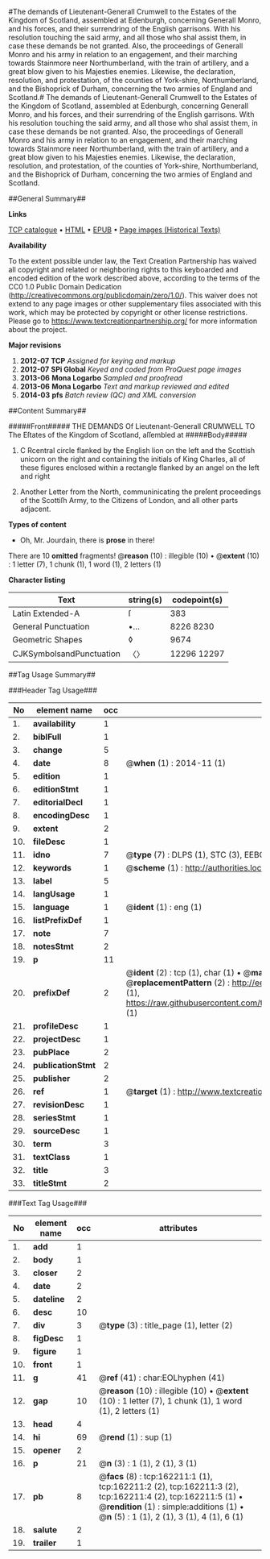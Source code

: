 #The demands of Lieutenant-Generall Crumwell to the Estates of the Kingdom of Scotland, assembled at Edenburgh, concerning Generall Monro, and his forces, and their surrendring of the English garrisons. With his resolution touching the said army, and all those who shal assist them, in case these demands be not granted. Also, the proceedings of Generall Monro and his army in relation to an engagement, and their marching towards Stainmore neer Northumberland, with the train of artillery, and a great blow given to his Majesties enemies. Likewise, the declaration, resolution, and protestation, of the counties of York-shire, Northumberland, and the Bishoprick of Durham, concerning the two armies of England and Scotland.#
The demands of Lieutenant-Generall Crumwell to the Estates of the Kingdom of Scotland, assembled at Edenburgh, concerning Generall Monro, and his forces, and their surrendring of the English garrisons. With his resolution touching the said army, and all those who shal assist them, in case these demands be not granted. Also, the proceedings of Generall Monro and his army in relation to an engagement, and their marching towards Stainmore neer Northumberland, with the train of artillery, and a great blow given to his Majesties enemies. Likewise, the declaration, resolution, and protestation, of the counties of York-shire, Northumberland, and the Bishoprick of Durham, concerning the two armies of England and Scotland.

##General Summary##

**Links**

[TCP catalogue](http://www.ota.ox.ac.uk/tcp/)  • 
[HTML](http://tei.it.ox.ac.uk/tcp/Texts-HTML/free/A82/A82332.html)  • 
[EPUB](http://tei.it.ox.ac.uk/tcp/Texts-EPUB/free/A82/A82332.epub) • 
[Page images (Historical Texts)](https://historicaltexts.jisc.ac.uk/eebo-50805838e)

**Availability**

To the extent possible under law, the Text Creation Partnership has waived all copyright and related or neighboring rights to this keyboarded and encoded edition of the work described above, according to the terms of the CC0 1.0 Public Domain Dedication (http://creativecommons.org/publicdomain/zero/1.0/). This waiver does not extend to any page images or other supplementary files associated with this work, which may be protected by copyright or other license restrictions. Please go to https://www.textcreationpartnership.org/ for more information about the project.

**Major revisions**

1. __2012-07__ __TCP__ *Assigned for keying and markup*
1. __2012-07__ __SPi Global__ *Keyed and coded from ProQuest page images*
1. __2013-06__ __Mona Logarbo__ *Sampled and proofread*
1. __2013-06__ __Mona Logarbo__ *Text and markup reviewed and edited*
1. __2014-03__ __pfs__ *Batch review (QC) and XML conversion*

##Content Summary##

#####Front#####
THE DEMANDS Of Lieutenant-Generall CRUMWELL TO The Eſtates of the Kingdom of Scotland, aſſembled at 
#####Body#####

1. C Rcentral circle flanked by the English lion on the left and the Scottish unicorn on the right and containing the initials of King Charles, all of these figures enclosed within a rectangle flanked by an angel on the left and right

1. Another Letter from the North, communinicating the preſent proceedings of the Scottiſh Army, to the Citizens of London, and all other parts adjacent.

**Types of content**

  * Oh, Mr. Jourdain, there is **prose** in there!

There are 10 **omitted** fragments! 
 @__reason__ (10) : illegible (10)  •  @__extent__ (10) : 1 letter (7), 1 chunk (1), 1 word (1), 2 letters (1)

**Character listing**


|Text|string(s)|codepoint(s)|
|---|---|---|
|Latin Extended-A|ſ|383|
|General Punctuation|•…|8226 8230|
|Geometric Shapes|◊|9674|
|CJKSymbolsandPunctuation|〈〉|12296 12297|

##Tag Usage Summary##

###Header Tag Usage###

|No|element name|occ|attributes|
|---|---|---|---|
|1.|__availability__|1||
|2.|__biblFull__|1||
|3.|__change__|5||
|4.|__date__|8| @__when__ (1) : 2014-11 (1)|
|5.|__edition__|1||
|6.|__editionStmt__|1||
|7.|__editorialDecl__|1||
|8.|__encodingDesc__|1||
|9.|__extent__|2||
|10.|__fileDesc__|1||
|11.|__idno__|7| @__type__ (7) : DLPS (1), STC (3), EEBO-CITATION (1), OCLC (1), VID (1)|
|12.|__keywords__|1| @__scheme__ (1) : http://authorities.loc.gov/ (1)|
|13.|__label__|5||
|14.|__langUsage__|1||
|15.|__language__|1| @__ident__ (1) : eng (1)|
|16.|__listPrefixDef__|1||
|17.|__note__|7||
|18.|__notesStmt__|2||
|19.|__p__|11||
|20.|__prefixDef__|2| @__ident__ (2) : tcp (1), char (1)  •  @__matchPattern__ (2) : ([0-9\-]+):([0-9IVX]+) (1), (.+) (1)  •  @__replacementPattern__ (2) : http://eebo.chadwyck.com/downloadtiff?vid=$1&page=$2 (1), https://raw.githubusercontent.com/textcreationpartnership/Texts/master/tcpchars.xml#$1 (1)|
|21.|__profileDesc__|1||
|22.|__projectDesc__|1||
|23.|__pubPlace__|2||
|24.|__publicationStmt__|2||
|25.|__publisher__|2||
|26.|__ref__|1| @__target__ (1) : http://www.textcreationpartnership.org/docs/. (1)|
|27.|__revisionDesc__|1||
|28.|__seriesStmt__|1||
|29.|__sourceDesc__|1||
|30.|__term__|3||
|31.|__textClass__|1||
|32.|__title__|3||
|33.|__titleStmt__|2||


###Text Tag Usage###

|No|element name|occ|attributes|
|---|---|---|---|
|1.|__add__|1||
|2.|__body__|1||
|3.|__closer__|2||
|4.|__date__|2||
|5.|__dateline__|2||
|6.|__desc__|10||
|7.|__div__|3| @__type__ (3) : title_page (1), letter (2)|
|8.|__figDesc__|1||
|9.|__figure__|1||
|10.|__front__|1||
|11.|__g__|41| @__ref__ (41) : char:EOLhyphen (41)|
|12.|__gap__|10| @__reason__ (10) : illegible (10)  •  @__extent__ (10) : 1 letter (7), 1 chunk (1), 1 word (1), 2 letters (1)|
|13.|__head__|4||
|14.|__hi__|69| @__rend__ (1) : sup (1)|
|15.|__opener__|2||
|16.|__p__|21| @__n__ (3) : 1 (1), 2 (1), 3 (1)|
|17.|__pb__|8| @__facs__ (8) : tcp:162211:1 (1), tcp:162211:2 (2), tcp:162211:3 (2), tcp:162211:4 (2), tcp:162211:5 (1)  •  @__rendition__ (1) : simple:additions (1)  •  @__n__ (5) : 1 (1), 2 (1), 3 (1), 4 (1), 6 (1)|
|18.|__salute__|2||
|19.|__trailer__|1||
